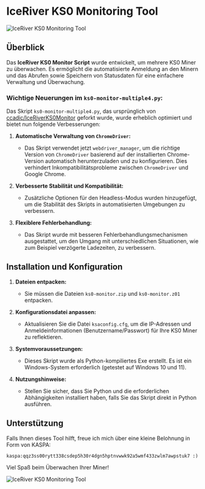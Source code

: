 # IceRiver KS0 Monitoring Tool

![IceRiver KS0 Monitoring Tool](k1.jpg)

## Überblick

Das **IceRiver KS0 Monitor Script** wurde entwickelt, um mehrere KS0 Miner zu überwachen. Es ermöglicht die automatisierte Anmeldung an den Minern und das Abrufen sowie Speichern von Statusdaten für eine einfachere Verwaltung und Überwachung.

### Wichtige Neuerungen im `ks0-monitor-multiple4.py`:

Das Skript `ks0-monitor-multiple4.py`, das ursprünglich von [ccadic/IceRiverKS0Monitor](https://github.com/ccadic/IceRiverKS0Monitor) geforkt wurde, wurde erheblich optimiert und bietet nun folgende Verbesserungen:

1. **Automatische Verwaltung von `ChromeDriver`:**
   - Das Skript verwendet jetzt `webdriver_manager`, um die richtige Version von `ChromeDriver` basierend auf der installierten Chrome-Version automatisch herunterzuladen und zu konfigurieren. Dies verhindert Inkompatibilitätsprobleme zwischen `ChromeDriver` und Google Chrome.

2. **Verbesserte Stabilität und Kompatibilität:**
   - Zusätzliche Optionen für den Headless-Modus wurden hinzugefügt, um die Stabilität des Skripts in automatisierten Umgebungen zu verbessern.

3. **Flexiblere Fehlerbehandlung:**
   - Das Skript wurde mit besseren Fehlerbehandlungsmechanismen ausgestattet, um den Umgang mit unterschiedlichen Situationen, wie zum Beispiel verzögerte Ladezeiten, zu verbessern.

## Installation und Konfiguration

1. **Dateien entpacken:**
   - Sie müssen die Dateien `ks0-monitor.zip` und `ks0-monitor.z01` entpacken.

2. **Konfigurationsdatei anpassen:**
   - Aktualisieren Sie die Datei `ksaconfig.cfg`, um die IP-Adressen und Anmeldeinformationen (Benutzername/Passwort) für Ihre KS0 Miner zu reflektieren.

3. **Systemvoraussetzungen:**
   - Dieses Skript wurde als Python-kompiliertes Exe erstellt. Es ist ein Windows-System erforderlich (getestet auf Windows 10 und 11).

4. **Nutzungshinweise:**
   - Stellen Sie sicher, dass Sie Python und die erforderlichen Abhängigkeiten installiert haben, falls Sie das Skript direkt in Python ausführen.

## Unterstützung

Falls Ihnen dieses Tool hilft, freue ich mich über eine kleine Belohnung in Form von KASPA:

`kaspa:qqz3ss00rytt338csdep5h30r4dgn5hptnvwwk92a5wmf433zwlm7awpstuk7 :)`

Viel Spaß beim Überwachen Ihrer Miner!

![IceRiver KS0 Monitoring Tool](k2.jpg)
